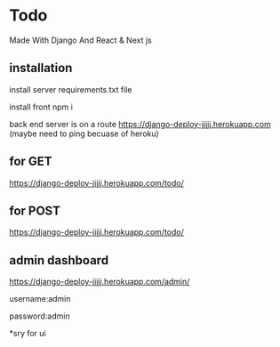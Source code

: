 # Todo
Made With Django And React & Next js


## installation
install server requirements.txt file

install front npm i


 back end server is on a route 
https://django-deploy-jjjjj.herokuapp.com
(maybe need to ping becuase of heroku)

## for GET
https://django-deploy-jjjjj.herokuapp.com/todo/

## for POST
https://django-deploy-jjjjj.herokuapp.com/todo/





## admin dashboard

https://django-deploy-jjjjj.herokuapp.com/admin/


username:admin

password:admin


*sry for ui
